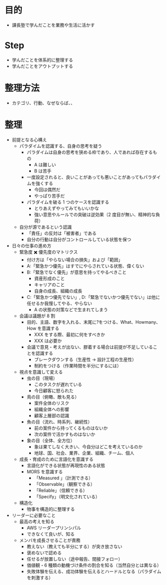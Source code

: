 # 目的

- 課長塾で学んだことを業務や生活に活かす

# Step

- 学んだことを体系的に整理する
- 学んだことをアウトプットする

# 整理方法

- カテゴリ、行動、なぜならば、、

# 整理

- 前提となる心構え
  - パラダイムを認識する、自身の思考を疑う
    - パラダイムは自身の思考を狭める枠であり、人であれば存在するもの
      - A は難しい
      - B は苦手
    - 一度設定されると、良いことがあっても悪いことがあってもパラダイムを強くする
      - 今回は偶然だ
      - やっぱり苦手だ
    - パラダイムを破る 1 つのケースを認識する
      - とりあえずやってみてもいいかな
      - 強い意思やルールでの突破は逆効果（2 度目が無い、精神的な負荷）
  - 自分が源であるという認識
    - 「責任」の反対は「被害者」である
    - 自分の行動は自分がコントロールしている状態を保つ
- 日々の仕事の進め方
  - 緊急度 ✖️ 優先度のマトリクス
    - 付け方は「やらない場合の損失」および「範囲」
    - A:「緊急かつ優先」はすでにやらされている状態、偉くない
    - B:「緊急でなく優先」が意思を持ってやるべきこと
      - 資産形成のこと
      - キャリアのこと
      - 自身の成長、組織の成長
    - C:「緊急かつ優先でない」, D:「緊急でないかつ優先でない」は他に任せるか我慢してやる、やらない
      - A の状態の対策などで生まれてしまう
  - 会議は議題が 8 割
    - 目的、主語、数字を入れる、末尾に?をつける、What、Howmany、How を意識する
      - XXX をする際、最初に何をすべきか
      - XXX は必要か
    - 会議で意見・考えが出ない、膠着する場合は前提が不足していることを認識する
      - ブレークダウンする（生産性 → 設計工程の生産性）
      - 制約をつける（作業時間を半分にするには）
  - 視点を意識して変える
    - 虫の目（現場）
      - このタスクが遅れている
      - 今日顧客に怒られた
    - 鳥の目（俯瞰、敵も見る）
      - 案件全体のリスク
      - 組織全体への影響
      - 顧客上層部の認識
    - 魚の目（流れ、時系列、継続性）
      - 前の案件から持ってくるものはないか
      - 次の案件で活かすものはないか
    - 象の目（全体、全方位）
      - 象は果てしなく大きい、今自分はどこを考えているのか
      - 地球、国、社会、業界、企業、組織、チーム、個人
  - 成長・育成のために言語化を意識する
    - 言語化ができる状態が再現性のある状態
    - MORS を意識する
      - 「Measured 」（計測できる）
      - 「Observable」（観察できる）
      - 「Reliable」（信頼できる）
      - 「Specify」（明文化されている）
  - 構造化
    - 物事を構造的に整理する
- リーダーに必要なこと
  - 最高の考えを知る
    - AWS リーダープリンシパル
    - できなくて良いが、知る
  - メンバを成長させることが責務
    - 教えない（教えても半分にする）が突き放さない
    - 褒めないで認める
    - 任せるが放置しない（途中報告、間接フォロー）
    - 価値観・6 種類の動機づけ条件の割合を知る（当然自分とは異なる）
    - 失敗体験を伝える、成功体験を伝えるとハードルとなる（パラダイムを刺激する）
